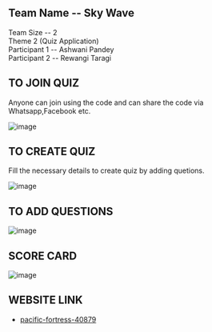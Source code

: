 ## Team Name --  Sky Wave <br>
Team Size -- 2 <br>
Theme 2 (Quiz Application)<br>
Participant 1 --  Ashwani Pandey <br>
Participant 2 --  Rewangi Taragi <br>

 ## TO JOIN QUIZ <br>
   
   Anyone can join using the code and can share the code via Whatsapp,Facebook etc.
   
 ![image](https://github.com/Akp6528/Theme/blob/main/q10.PNG) <br>
 
 
 ## TO CREATE QUIZ <br>
   
   Fill the necessary details to create quiz by adding quetions.

 ![image](https://github.com/Akp6528/Theme/blob/main/q1.PNG) <br>

 ## TO ADD QUESTIONS <br>
   
 ![image](https://github.com/Akp6528/Theme/blob/main/q13.PNG) <br>
   
 ## SCORE CARD <br>

 ![image](https://github.com/Akp6528/Theme/blob/main/q6.PNG) <br>
 
 
 ## WEBSITE LINK
 
 - [pacific-fortress-40879](https://pacific-fortress-40879.herokuapp.com/)

